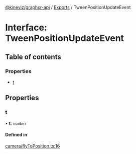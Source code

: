 [@kineviz/graphxr-api](../README.md) / [Exports](../modules.md) / TweenPositionUpdateEvent

# Interface: TweenPositionUpdateEvent

## Table of contents

### Properties

- [t](TweenPositionUpdateEvent.md#t)

## Properties

### t

• **t**: `number`

#### Defined in

[camera/flyToPosition.ts:16](https://bitbucket.org/kineviz/graphxr-api/src/019f384/src/camera/flyToPosition.ts#lines-16)
